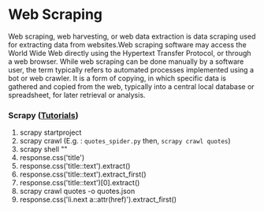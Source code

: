 # Web Scraping

Web scraping, web harvesting, or web data extraction is data scraping used for extracting data from websites.Web scraping software may access the World Wide Web directly using the Hypertext Transfer Protocol, or through a web browser. While web scraping can be done manually by a software user, the term typically refers to automated processes implemented using a bot or web crawler. It is a form of copying, in which specific data is gathered and copied from the web, typically into a central local database or spreadsheet, for later retrieval or analysis.

### Scrapy ([Tutorials](https://docs.scrapy.org/en/latest/intro/tutorial.html))

1. scrapy startproject <project-name>
2. scrapy crawl <spider-name> (E.g. : `quotes_spider.py` then, `scrapy crawl quotes`)
3. scrapy shell "<url>"
4. response.css('title')
5. response.css('title::text').extract()
6. response.css('title::text').extract_first()
7. response.css('title::text')[0].extract()
8. scrapy crawl quotes -o quotes.json
9. response.css('li.next a::attr(href)').extract_first()